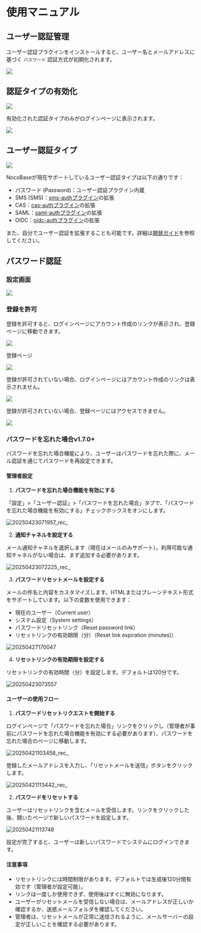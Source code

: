 # 使用マニュアル

## ユーザー認証管理

ユーザー認証プラグインをインストールすると、ユーザー名とメールアドレスに基づく `パスワード` 認証方式が初期化されます。

![](https://static-docs.nocobase.com/66eaa9d5421c9cb713b117366bd8a5d5.png)

## 認証タイプの有効化

![](https://static-docs.nocobase.com/7f1fb8f8ca5de67ffc68eff0a65848f5.png)

有効化された認証タイプのみがログインページに表示されます。

![](https://static-docs.nocobase.com/8375a36ef98417af0f0977f1e07345dd.png)

## ユーザー認証タイプ

![](https://static-docs.nocobase.com/da4250c0cea343ebe470cbf7be4b12e4.png)

NocoBaseが現在サポートしているユーザー認証タイプは以下の通りです：

- パスワード (Password)：ユーザー認証プラグイン内蔵
- SMS (SMS)：[sms-authプラグイン](../../auth-sms/index.md)の拡張
- CAS：[cas-authプラグイン](../../auth-cas/index.md)の拡張
- SAML：[saml-authプラグイン](../../auth-saml/index.md)の拡張
- OIDC：[oidc-authプラグイン](../../auth-oidc/index.md)の拡張

また、自分でユーザー認証を拡張することも可能です。詳細は[開発ガイド](../dev/guide.md)を参照してください。

## パスワード認証

### 設定画面

![](https://static-docs.nocobase.com/202411131505095.png)

### 登録を許可

登録を許可すると、ログインページにアカウント作成のリンクが表示され、登録ページに移動できます。

![](https://static-docs.nocobase.com/78903930d4b47aaf75cf94c55dd3596e.png)

登録ページ

![](https://static-docs.nocobase.com/ac3c3ab42df28cb7c6dc70b24e99e7f7.png)

登録が許可されていない場合、ログインページにはアカウント作成のリンクは表示されません。

![](https://static-docs.nocobase.com/8d5e3b6df9991bfc1c2e095a93745121.png)

登録が許可されていない場合、登録ページにはアクセスできません。

![](https://static-docs.nocobase.com/09325c4b07e09f88f80a14dff8430556.png)

### パスワードを忘れた場合<Badge>v1.7.0+</Badge>

パスワードを忘れた場合機能により、ユーザーはパスワードを忘れた際に、メール認証を通じてパスワードを再設定できます。

#### 管理者設定

1.  **パスワードを忘れた場合機能を有効にする**

  「設定」>「ユーザー認証」>「パスワードを忘れた場合」タブで、「パスワードを忘れた場合機能を有効にする」チェックボックスをオンにします。

  ![20250423071957_rec_](https://static-docs.nocobase.com/20250423071957_rec_.gif)

2.  **通知チャネルを設定する**

  メール通知チャネルを選択します（現在はメールのみサポート）。利用可能な通知チャネルがない場合は、まず追加する必要があります。

  ![20250423072225_rec_](https://static-docs.nocobase.com/20250423072225_rec_.gif)

3.  **パスワードリセットメールを設定する**

  メールの件名と内容をカスタマイズします。HTMLまたはプレーンテキスト形式をサポートしています。以下の変数を使用できます：
  *   現在のユーザー（Current user）
  *   システム設定（System settings）
  *   パスワードリセットリンク（Reset password link）
  *   リセットリンクの有効期限（分）（Reset link expiration (minutes)）

  ![20250427170047](https://static-docs.nocobase.com/20250427170047.png)

4.  **リセットリンクの有効期限を設定する**

  リセットリンクの有効時間（分）を設定します。デフォルトは120分です。

  ![20250423073557](https://static-docs.nocobase.com/20250423073557.png)

#### ユーザーの使用フロー

1.  **パスワードリセットリクエストを開始する**

  ログインページで「パスワードを忘れた場合」リンクをクリックし（管理者が事前にパスワードを忘れた場合機能を有効にする必要があります）、パスワードを忘れた場合のページに移動します。

  ![20250421103458_rec_](https://static-docs.nocobase.com/20250421103458_rec_.gif)

  登録したメールアドレスを入力し、「リセットメールを送信」ボタンをクリックします。

  ![20250421113442_rec_](https://static-docs.nocobase.com/20250421113442_rec_.gif)

2.  **パスワードをリセットする**

  ユーザーはリセットリンクを含むメールを受信します。リンクをクリックした後、開いたページで新しいパスワードを設定します。

  ![20250421113748](https://static-docs.nocobase.com/20250421113748.png)

  設定が完了すると、ユーザーは新しいパスワードでシステムにログインできます。

#### 注意事項

*   リセットリンクには時間制限があります。デフォルトでは生成後120分間有効です（管理者が設定可能）。
*   リンクは一度しか使用できず、使用後はすぐに無効になります。
*   ユーザーがリセットメールを受信しない場合は、メールアドレスが正しいか確認するか、迷惑メールフォルダを確認してください。
*   管理者は、リセットメールが正常に送信されるように、メールサーバーの設定が正しいことを確認する必要があります。
